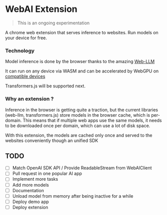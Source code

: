 # WebAI Extension

> This is an ongoing experimentation

A chrome web extension that serves inference to websites. 
Run models on your device for free.


### Technology

Model inference is done by the browser thanks to the amazing [Web-LLM](https://github.com/mlc-ai/web-llm) 

It can run on any device via WASM and can be accelerated by WebGPU on [compatible devices](https://webgpureport.org/)

Transformers.js will be supported next. 

### Why an extension ?
Inference in the browser is getting quite a traction, but the current libraries (web-llm, transformers.js) store models in the browser cache, which is per-domain. This means that if multiple web apps use the same models, it needs to be downloaded once per domain, which can use a lot of disk space.

With this extension, the models are cached only once and served to the websites conveniently though an unified SDK


## TODO
- [ ] Match OpenAI SDK API / Provide ReadableStream from WebAIClient
- [ ] Pull request in one popular AI app
- [ ] Implement more tasks
- [ ] Add more models
- [ ] Documentation
- [ ] Unload model from memory after being inactive for a while
- [ ] Deploy demo app
- [ ] Deploy extension